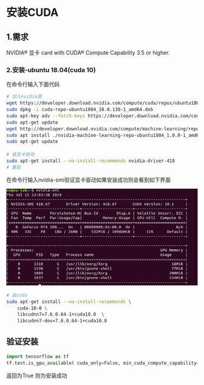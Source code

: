 # 安装CUDA

## 1.需求

NVIDIA® 显卡 card with CUDA® Compute Capability 3.5 or higher.

### 2.安装-ubuntu 18.04\(cuda 10\)

在命令行输入下面代码

```bash
# 加入nvidia源
wget https://developer.download.nvidia.com/compute/cuda/repos/ubuntu1804/x86_64/cuda-repo-ubuntu1804_10.0.130-1_amd64.deb
sudo dpkg -i cuda-repo-ubuntu1804_10.0.130-1_amd64.deb
sudo apt-key adv --fetch-keys https://developer.download.nvidia.com/compute/cuda/repos/ubuntu1804/x86_64/7fa2af80.pub
sudo apt-get update
wget http://developer.download.nvidia.com/compute/machine-learning/repos/ubuntu1804/x86_64/nvidia-machine-learning-repo-ubuntu1804_1.0.0-1_amd64.deb
sudo apt install ./nvidia-machine-learning-repo-ubuntu1804_1.0.0-1_amd64.deb
sudo apt-get update

# 装显卡驱动
sudo apt-get install --no-install-recommends nvidia-driver-418
# 重启

```

在命令行输入nvidia-smi验证显卡驱动如果安装成功则会看到如下界面

![](../.gitbook/assets/screen-shot-2019-07-25-at-11.04.00-pm.png)

```bash
# 装cuda
sudo apt-get install --no-install-recommends \
    cuda-10-0 \
    libcudnn7=7.6.0.64-1+cuda10.0  \
    libcudnn7-dev=7.6.0.64-1+cuda10.0
```

## 验证安装

```python
import tensorflow as tf 
tf.test.is_gpu_available( cuda_only=False, min_cuda_compute_capability=None )
```

返回为True 则为安装成功

